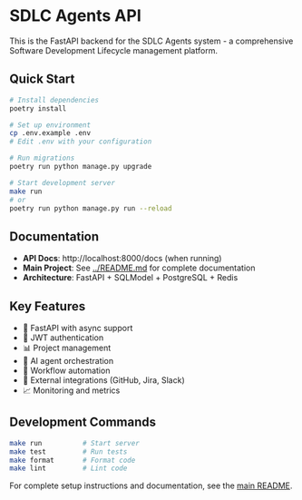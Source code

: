 # SDLC Agents API

This is the FastAPI backend for the SDLC Agents system - a comprehensive Software Development Lifecycle management platform.

## Quick Start

```bash
# Install dependencies
poetry install

# Set up environment
cp .env.example .env
# Edit .env with your configuration

# Run migrations
poetry run python manage.py upgrade

# Start development server
make run
# or
poetry run python manage.py run --reload
```

## Documentation

- **API Docs**: http://localhost:8000/docs (when running)
- **Main Project**: See [../README.md](../../README.md) for complete documentation
- **Architecture**: FastAPI + SQLModel + PostgreSQL + Redis

## Key Features

- 🚀 FastAPI with async support
- 🔐 JWT authentication
- 📊 Project management
- 🤖 AI agent orchestration  
- 🔄 Workflow automation
- 🔗 External integrations (GitHub, Jira, Slack)
- 📈 Monitoring and metrics

## Development Commands

```bash
make run          # Start server
make test         # Run tests  
make format       # Format code
make lint         # Lint code
```

For complete setup instructions and documentation, see the [main README](../../README.md).
